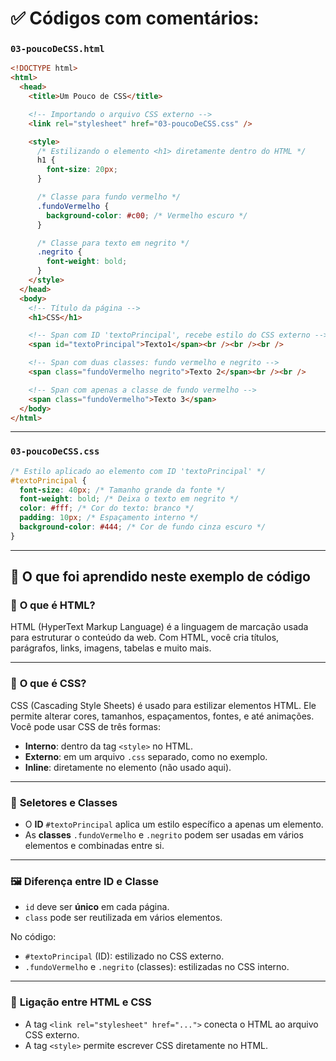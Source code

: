# ✅ Códigos com comentários:

### `03-poucoDeCSS.html`

```html
<!DOCTYPE html>
<html>
  <head>
    <title>Um Pouco de CSS</title>

    <!-- Importando o arquivo CSS externo -->
    <link rel="stylesheet" href="03-poucoDeCSS.css" />

    <style>
      /* Estilizando o elemento <h1> diretamente dentro do HTML */
      h1 {
        font-size: 20px;
      }

      /* Classe para fundo vermelho */
      .fundoVermelho {
        background-color: #c00; /* Vermelho escuro */
      }

      /* Classe para texto em negrito */
      .negrito {
        font-weight: bold;
      }
    </style>
  </head>
  <body>
    <!-- Título da página -->
    <h1>CSS</h1>

    <!-- Span com ID 'textoPrincipal', recebe estilo do CSS externo -->
    <span id="textoPrincipal">Texto1</span><br /><br /><br />

    <!-- Span com duas classes: fundo vermelho e negrito -->
    <span class="fundoVermelho negrito">Texto 2</span><br /><br />

    <!-- Span com apenas a classe de fundo vermelho -->
    <span class="fundoVermelho">Texto 3</span>
  </body>
</html>
```

---

### `03-poucoDeCSS.css`

```css
/* Estilo aplicado ao elemento com ID 'textoPrincipal' */
#textoPrincipal {
  font-size: 40px; /* Tamanho grande da fonte */
  font-weight: bold; /* Deixa o texto em negrito */
  color: #fff; /* Cor do texto: branco */
  padding: 10px; /* Espaçamento interno */
  background-color: #444; /* Cor de fundo cinza escuro */
}
```

---

## 📘 **O que foi aprendido neste exemplo de código**

### 🧠 **O que é HTML?**

HTML (HyperText Markup Language) é a linguagem de marcação usada para estruturar o conteúdo da web. Com HTML, você cria títulos, parágrafos, links, imagens, tabelas e muito mais.

---

### 🎨 **O que é CSS?**

CSS (Cascading Style Sheets) é usado para estilizar elementos HTML. Ele permite alterar cores, tamanhos, espaçamentos, fontes, e até animações. Você pode usar CSS de três formas:

- **Interno**: dentro da tag `<style>` no HTML.
- **Externo**: em um arquivo `.css` separado, como no exemplo.
- **Inline**: diretamente no elemento (não usado aqui).

---

### 🧩 **Seletores e Classes**

- O **ID** `#textoPrincipal` aplica um estilo específico a apenas um elemento.
- As **classes** `.fundoVermelho` e `.negrito` podem ser usadas em vários elementos e combinadas entre si.

---

### 🖼️ **Diferença entre ID e Classe**

- `id` deve ser **único** em cada página.
- `class` pode ser reutilizada em vários elementos.

No código:

- `#textoPrincipal` (ID): estilizado no CSS externo.
- `.fundoVermelho` e `.negrito` (classes): estilizadas no CSS interno.

---

### 🔗 **Ligação entre HTML e CSS**

- A tag `<link rel="stylesheet" href="...">` conecta o HTML ao arquivo CSS externo.
- A tag `<style>` permite escrever CSS diretamente no HTML.
